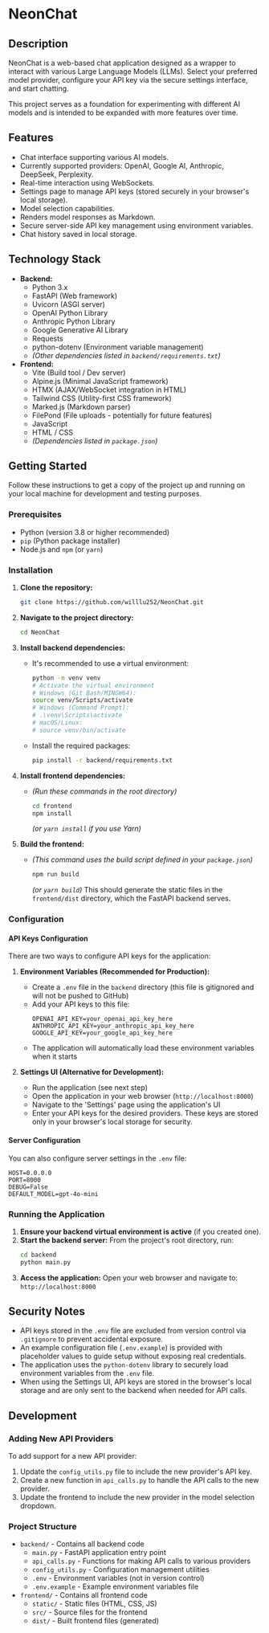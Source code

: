 # NeonChat

## Description

NeonChat is a web-based chat application designed as a wrapper to interact with various Large Language Models (LLMs). Select your preferred model provider, configure your API key via the secure settings interface, and start chatting.

This project serves as a foundation for experimenting with different AI models and is intended to be expanded with more features over time.

## Features

* Chat interface supporting various AI models.
* Currently supported providers: OpenAI, Google AI, Anthropic, DeepSeek, Perplexity.
* Real-time interaction using WebSockets.
* Settings page to manage API keys (stored securely in your browser's local storage).
* Model selection capabilities.
* Renders model responses as Markdown.
* Secure server-side API key management using environment variables.
* Chat history saved in local storage.

## Technology Stack

* **Backend:**
    * Python 3.x
    * FastAPI (Web framework)
    * Uvicorn (ASGI server)
    * OpenAI Python Library
    * Anthropic Python Library
    * Google Generative AI Library
    * Requests
    * python-dotenv (Environment variable management)
    * *(Other dependencies listed in `backend/requirements.txt`)*
* **Frontend:**
    * Vite (Build tool / Dev server)
    * Alpine.js (Minimal JavaScript framework)
    * HTMX (AJAX/WebSocket integration in HTML)
    * Tailwind CSS (Utility-first CSS framework)
    * Marked.js (Markdown parser)
    * FilePond (File uploads - potentially for future features)
    * JavaScript
    * HTML / CSS
    * *(Dependencies listed in `package.json`)*

## Getting Started

Follow these instructions to get a copy of the project up and running on your local machine for development and testing purposes.

### Prerequisites

* Python (version 3.8 or higher recommended)
* `pip` (Python package installer)
* Node.js and `npm` (or `yarn`)

### Installation

1.  **Clone the repository:**
    ```bash
    git clone https://github.com/willlu252/NeonChat.git
    ```
2.  **Navigate to the project directory:**
    ```bash
    cd NeonChat
    ```
3.  **Install backend dependencies:**
    * It's recommended to use a virtual environment:
        ```bash
        python -m venv venv
        # Activate the virtual environment
        # Windows (Git Bash/MINGW64):
        source venv/Scripts/activate 
        # Windows (Command Prompt):
        # .\venv\Scripts\activate 
        # macOS/Linux:
        # source venv/bin/activate 
        ```
    * Install the required packages:
        ```bash
        pip install -r backend/requirements.txt 
        ```

4.  **Install frontend dependencies:**
    * *(Run these commands in the root directory)*
        ```bash
        cd frontend
        npm install 
        ```
        *(or `yarn install` if you use Yarn)*

5.  **Build the frontend:**
    * *(This command uses the build script defined in your `package.json`)*
        ```bash
        npm run build
        ```
        *(or `yarn build`)*
        This should generate the static files in the `frontend/dist` directory, which the FastAPI backend serves.

### Configuration

#### API Keys Configuration

There are two ways to configure API keys for the application:

1. **Environment Variables (Recommended for Production):**
   * Create a `.env` file in the `backend` directory (this file is gitignored and will not be pushed to GitHub)
   * Add your API keys to this file:
     ```
     OPENAI_API_KEY=your_openai_api_key_here
     ANTHROPIC_API_KEY=your_anthropic_api_key_here
     GOOGLE_API_KEY=your_google_api_key_here
     ```
   * The application will automatically load these environment variables when it starts

2. **Settings UI (Alternative for Development):**
   * Run the application (see next step)
   * Open the application in your web browser (`http://localhost:8000`)
   * Navigate to the 'Settings' page using the application's UI
   * Enter your API keys for the desired providers. These keys are stored only in your browser's local storage for security.

#### Server Configuration

You can also configure server settings in the `.env` file:

```
HOST=0.0.0.0
PORT=8000
DEBUG=False
DEFAULT_MODEL=gpt-4o-mini
```

### Running the Application

1.  **Ensure your backend virtual environment is active** (if you created one).
2.  **Start the backend server:** From the project's root directory, run:
    ```bash
    cd backend
    python main.py
    ```
3.  **Access the application:** Open your web browser and navigate to:
    `http://localhost:8000`

## Security Notes

* API keys stored in the `.env` file are excluded from version control via `.gitignore` to prevent accidental exposure.
* An example configuration file (`.env.example`) is provided with placeholder values to guide setup without exposing real credentials.
* The application uses the `python-dotenv` library to securely load environment variables from the `.env` file.
* When using the Settings UI, API keys are stored in the browser's local storage and are only sent to the backend when needed for API calls.

## Development

### Adding New API Providers

To add support for a new API provider:

1. Update the `config_utils.py` file to include the new provider's API key.
2. Create a new function in `api_calls.py` to handle the API calls to the new provider.
3. Update the frontend to include the new provider in the model selection dropdown.

### Project Structure

* `backend/` - Contains all backend code
  * `main.py` - FastAPI application entry point
  * `api_calls.py` - Functions for making API calls to various providers
  * `config_utils.py` - Configuration management utilities
  * `.env` - Environment variables (not in version control)
  * `.env.example` - Example environment variables file
* `frontend/` - Contains all frontend code
  * `static/` - Static files (HTML, CSS, JS)
  * `src/` - Source files for the frontend
  * `dist/` - Built frontend files (generated)
